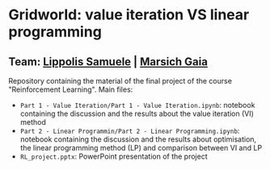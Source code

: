 # Gridworld: value iteration VS linear programming

## Team: [Lippolis Samuele](https://github.com/SamueleLippolis) | [Marsich Gaia](https://github.com/gmarsich)
Repository containing the material of the final project of the course "Reinforcement Learning".
Main files:
- `Part 1 - Value Iteration/Part 1 - Value Iteration.ipynb`: notebook containing the discussion and the results about the value iteration (VI) method
- `Part 2 - Linear Programmin/Part 2 - Linear Programming.ipynb`: notebook containing the discussion and the results about optimisation, the linear programming method (LP) and comparison between VI and LP
- `RL_project.pptx`: PowerPoint presentation of the project
